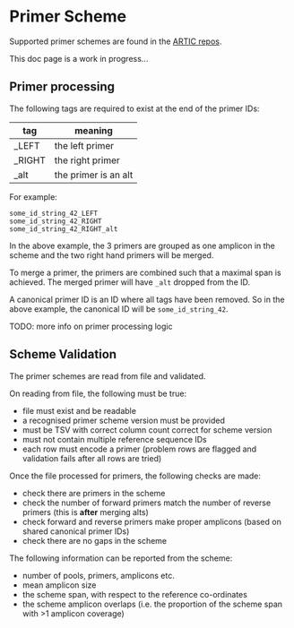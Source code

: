 # Primer Scheme

Supported primer schemes are found in the [ARTIC repos](https://github.com/artic-network).

This doc page is a work in progress...

## Primer processing

The following tags are required to exist at the end of the primer IDs:

| tag    | meaning              |
| ------ | -------------------- |
| _LEFT  | the left primer      |
| _RIGHT | the right primer     |
| _alt   | the primer is an alt |

For example:

```
some_id_string_42_LEFT
some_id_string_42_RIGHT
some_id_string_42_RIGHT_alt
```

In the above example, the 3 primers are grouped as one amplicon in the scheme and the two right hand primers will be merged.

To merge a primer, the primers are combined such that a maximal span is achieved. The merged primer will have `_alt` dropped from the ID.

A canonical primer ID is an ID where all tags have been removed. So in the above example, the canonical ID will be `some_id_string_42`.

TODO: more info on primer processing logic


## Scheme Validation

The primer schemes are read from file and validated.

On reading from file, the following must be true:

* file must exist and be readable
* a recognised primer scheme version must be provided
* must be TSV with correct column count correct for scheme version
* must not contain multiple reference sequence IDs
* each row must encode a primer (problem rows are flagged and validation fails after all rows are tried)

Once the file processed for primers, the following checks are made:

* check there are primers in the scheme
* check the number of forward primers match the number of reverse primers (this is **after** merging alts)
* check forward and reverse primers make proper amplicons (based on shared canonical primer IDs)
* check there are no gaps in the scheme

The following information can be reported from the scheme:

* number of pools, primers, amplicons etc.
* mean amplicon size
* the scheme span, with respect to the reference co-ordinates
* the scheme amplicon overlaps (i.e. the proportion of the scheme span with >1 amplicon coverage)
